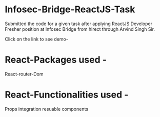 # Infosec-Bridge-ReactJS-Task

Submitted the code for a given task after applying ReactJS Developer Fresher position at Infosec Bridge from hirect through Arvind Singh Sir.

 Click on the link to see demo-

 

# React-Packages used - 

React-router-Dom

# React-Functionalities used - 

Props integration
resuable components


